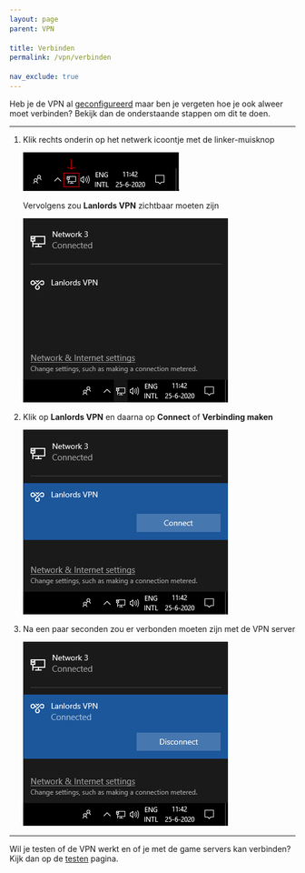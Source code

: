 ```yaml
---
layout: page
parent: VPN

title: Verbinden
permalink: /vpn/verbinden

nav_exclude: true
---
```


Heb je de VPN al [geconfigureerd](/vpn/configureren) maar ben je vergeten hoe je ook
alweer moet verbinden? Bekijk dan de onderstaande stappen om dit te doen.

---

1. Klik rechts onderin op het netwerk icoontje met de linker-muisknop

   ![Screenshot](/assets/img/vpn/taskbar-icon-marked.png)

   Vervolgens zou **Lanlords VPN** zichtbaar moeten zijn

   ![Screenshot](/assets/img/vpn/network-menu.png)

2. Klik op **Lanlords VPN** en daarna op **Connect** of **Verbinding maken**

   ![Screenshot](/assets/img/vpn/network-menu-selected.png)

3. Na een paar seconden zou er verbonden moeten zijn met de VPN server

   ![Screenshot](/assets/img/vpn/network-menu-connected.png)

---

Wil je testen of de VPN werkt en of je met de game servers kan verbinden? Kijk
dan op de [testen](/vpn/testen) pagina.
